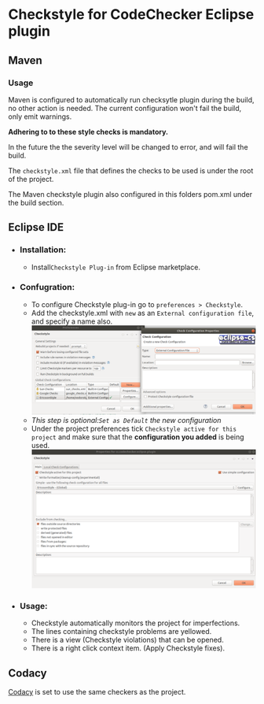 # Checkstyle for CodeChecker Eclipse plugin

## Maven
### Usage
Maven is configured to automatically run checksytle plugin during the build, no other action is needed. The current configuration won't fail the build, only emit warnings.

__Adhering to to these style checks is mandatory.__

In the future the the severity level will be changed to error, and will fail the build.

The `checkstyle.xml` file that defines the checks to be used is under the root of the project.

The Maven checkstyle plugin also configured in this folders pom.xml under the build section.

## Eclipse IDE

* ### Installation:
    * Install`Checkstyle Plug-in` from Eclipse marketplace.

* ### Confugration:
    * To configure Checkstyle plug-in go to `preferences > Checkstyle`.
    * Add the checkstyle.xml with `new` as an `External configuration file`, and specify a name also.
    ![Config Pages][conf]
    * _This step is optional:`Set as Default` the new configuration_
    * Under the project preferences tick `Checkstyle active for this project`
    and make sure that the __configuration you added__ is being used.
    ![Config Pages][projconf]

* ### Usage:
    * Checkstyle automatically monitors the project for imperfections.
    * The lines containing checkstyle problems are yellowed.
    * There is a view (Checkstyle violations) that can be opened.
    * There is a right click context item. (Apply Checkstyle fixes).

## Codacy

[Codacy](https://app.codacy.com/project/CodeChecker/CodeCheckerEclipsePlugin/dashboard) is set to use the same checkers as the project.

[conf]: img/checkstyle/ide_config.png "Configuration"
[projconf]: img/checkstyle/ide_proj_conf.png "Project Configuration"
